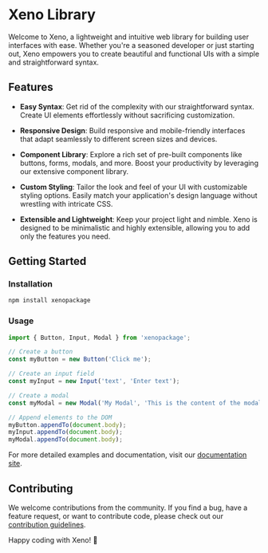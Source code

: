 # Xeno Library

Welcome to Xeno, a lightweight and intuitive web library for building user interfaces with ease. Whether you're a seasoned developer or just starting out, Xeno empowers you to create beautiful and functional UIs with a simple and straightforward syntax.

## Features

- **Easy Syntax**: Get rid of the complexity with our straightforward syntax. Create UI elements effortlessly without sacrificing customization.

- **Responsive Design**: Build responsive and mobile-friendly interfaces that adapt seamlessly to different screen sizes and devices.

- **Component Library**: Explore a rich set of pre-built components like buttons, forms, modals, and more. Boost your productivity by leveraging our extensive component library.

- **Custom Styling**: Tailor the look and feel of your UI with customizable styling options. Easily match your application's design language without wrestling with intricate CSS.

- **Extensible and Lightweight**: Keep your project light and nimble. Xeno is designed to be minimalistic and highly extensible, allowing you to add only the features you need.

## Getting Started

### Installation

```bash
npm install xenopackage
```

### Usage

```javascript
import { Button, Input, Modal } from 'xenopackage';

// Create a button
const myButton = new Button('Click me');

// Create an input field
const myInput = new Input('text', 'Enter text');

// Create a modal
const myModal = new Modal('My Modal', 'This is the content of the modal');

// Append elements to the DOM
myButton.appendTo(document.body);
myInput.appendTo(document.body);
myModal.appendTo(document.body);
```

For more detailed examples and documentation, visit our [documentation site](https://easyui-library-docs.com).

## Contributing

We welcome contributions from the community. If you find a bug, have a feature request, or want to contribute code, please check out our [contribution guidelines](CONTRIBUTING.md).


Happy coding with Xeno! 🚀